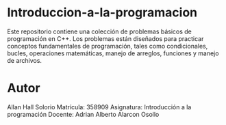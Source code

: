 # Introduccion-a-la-programacion
Este repositorio contiene una colección de problemas básicos de programación en C++. Los problemas están diseñados para practicar conceptos fundamentales de programación, tales como condicionales, bucles, operaciones matemáticas, manejo de arreglos, funciones y manejo de archivos. 

# Autor

Allan Hall Solorio
Matrícula: 358909
Asignatura: Introducción a la programación
Docente: Adrian Alberto Alarcon Osollo
